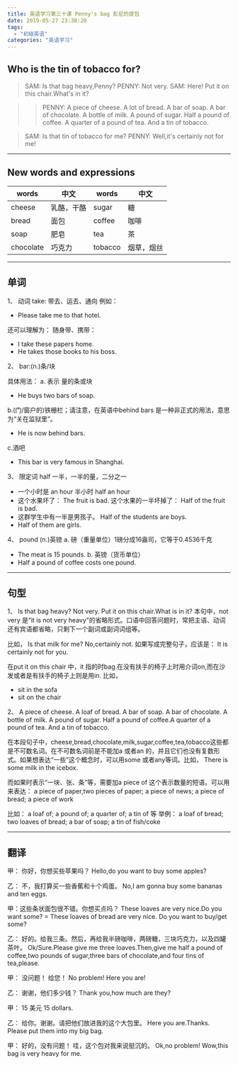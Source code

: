 ```yaml
---
title: 英语学习第三十课 Penny's bag 彭尼的提包
date: 2019-05-27 23:38:20
tags: 
  - "初级英语"
categories: "英语学习"
---
```


## Who is the tin of tobacco for?

> SAM: Is that bag heavy,Penny?
> PENNY: Not very.
> SAM: Here! Put it on this chair.What's in it?

>> PENNY: A piece of cheese.
>> A lot of bread.
>> A bar of soap.
>> A bar of chocolate.
>> A bottle of milk.
>> A pound of sugar.
>> Half a pound of coffee.
>> A quarter of a pound of tea.
>> And a tin of tobacco.

> SAM: Is that tin of tobacco for me?
> PENNY: Well,it's certainly not for me!

---

## New words and expressions 

words | 中文 | words | 中文 
--- | --- | --- | ---
cheese | 乳酪，干酪 | sugar | 糖
bread | 面包 | coffee | 咖啡 
soap | 肥皂 | tea | 茶 
chocolate | 巧克力 | tobacco | 烟草，烟丝

---

## 单词
1、 动词 take: 带去、运去、通向
例如：
- Please take me to that hotel.

还可以理解为： 随身带、携带：
- I take these papers home.
- He takes those books to his boss.

2、 bar:(n.)条/块

具体用法：
a. 表示 量的条或块
- He buys two bars of soap.

b.(门/窗户的)铁栅栏；请注意，在英语中behind bars 是一种非正式的用法，意思为“关在监狱里”。
- He is now behind bars.

c.酒吧
- This bar is very famous in Shanghai.

3、 限定词 half 一半，一半的量，二分之一

- 一个小时是 an hour 半小时 half an hour
- 这个水果坏了： The fruit is bad. 这个水果的一半坏掉了： Half of the fruit is bad.
- 这群学生中有一半是男孩子。 Half of the students are boys.
- Half of them are girls.

4、 pound (n.)英镑
a. 磅（重量单位）1磅分成16盎司，它等于0.4536千克
- The meat is 15 pounds.
b. 英镑（货币单位）
- Half a pound of coffee costs one pound.

---

## 句型
1、 Is that bag heavy? Not very. Put it on this chair.What is in it?
本句中，not very 是“it is not very heavy"的省略形式。口语中回答问题时，常把主语、动词还有宾语都省略，只剩下一个副词或副词词组等。

比如， Is that milk for me? No,certainly not. 如果写成完整句子，应该是： It is certainly not for you.

在put it on this chair 中，it 指的时bag.在没有扶手的椅子上时用介词on,而在沙发或者是有扶手的椅子上则是用in.
比如，
- sit in the sofa
- sit on the chair

2、 A piece of cheese. A loaf of bread. A bar of soap. A bar of chocolate. A bottle of milk. A pound of sugar. Half a pound of coffee.A quarter of a pound of tea. And a tin of tobacco.

在本段句子中，cheese,bread,chocolate,milk,sugar,coffee,tea,tobacco这些都是不可数名词。在不可数名词前是不能加a 或者an 的，并且它们也没有复数形式。如果想表达“一些”这个概念时，可以用some 或者any等词。比如，
There is some milk in the icebox.

而如果时表示“一块、张、条”等，需要加a piece of  这个表示数量的短语。可以用来表达： a piece of paper,two pieces of paper; a piece of news; a piece of bread; a piece of work

比如： a loaf of; a pound of; a quarter of; a tin of 等
举例： a loaf of bread; two loaves of bread; a bar of soap; a tin of fish/coke

---

## 翻译
甲： 你好，你想买些苹果吗？
Hello,do you want to buy some apples?

乙： 不，我打算买一些香蕉和十个鸡蛋。
No,I am gonna buy some bananas and ten eggs.

甲：这些条状面包很不错。你想买点吗？
These loaves are very nice.Do you want some?
= These loaves of bread are very nice. Do you want to buy/get some?

乙： 好的。给我三条。然后，再给我半磅咖啡，两磅糖，三块巧克力，以及四罐茶叶。
Ok/Sure.Please give me three loaves.Then,give me half a pound of coffee,two pounds of sugar,three bars of chocolate,and four tins of tea,please.

甲： 没问题！ 给您！
No problem! Here you are!

乙： 谢谢，他们多少钱？
Thank you,how much are they?

甲： 15 美元
15 dollars.


乙： 给你。谢谢。请把他们放进我的这个大包里。
Here you are.Thanks. Please put them into my big bag.

甲： 好的，没有问题！ 哇，这个包对我来说挺沉的。
Ok,no problem! Wow,this bag is very heavy for me.


